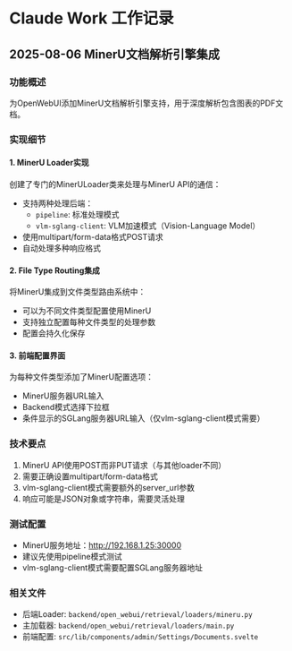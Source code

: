 # Claude Work 工作记录

## 2025-08-06 MinerU文档解析引擎集成

### 功能概述
为OpenWebUI添加MinerU文档解析引擎支持，用于深度解析包含图表的PDF文档。

### 实现细节

#### 1. MinerU Loader实现
创建了专门的MinerULoader类来处理与MinerU API的通信：
- 支持两种处理后端：
  - `pipeline`: 标准处理模式
  - `vlm-sglang-client`: VLM加速模式（Vision-Language Model）
- 使用multipart/form-data格式POST请求
- 自动处理多种响应格式

#### 2. File Type Routing集成
将MinerU集成到文件类型路由系统中：
- 可以为不同文件类型配置使用MinerU
- 支持独立配置每种文件类型的处理参数
- 配置会持久化保存

#### 3. 前端配置界面
为每种文件类型添加了MinerU配置选项：
- MinerU服务器URL输入
- Backend模式选择下拉框
- 条件显示的SGLang服务器URL输入（仅vlm-sglang-client模式需要）

### 技术要点
1. MinerU API使用POST而非PUT请求（与其他loader不同）
2. 需要正确设置multipart/form-data格式
3. vlm-sglang-client模式需要额外的server_url参数
4. 响应可能是JSON对象或字符串，需要灵活处理

### 测试配置
- MinerU服务地址：http://192.168.1.25:30000
- 建议先使用pipeline模式测试
- vlm-sglang-client模式需要配置SGLang服务器地址

### 相关文件
- 后端Loader: `backend/open_webui/retrieval/loaders/mineru.py`
- 主加载器: `backend/open_webui/retrieval/loaders/main.py`
- 前端配置: `src/lib/components/admin/Settings/Documents.svelte`
